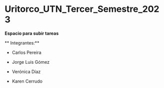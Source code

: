 # Uritorco_UTN_Tercer_Semestre_2023

**Espacio para subir tareas**

** Integrantes:**
- Carlos Pereira
* Jorge Luis Gómez
+ Verónica Díaz
* Karen Cerrudo


